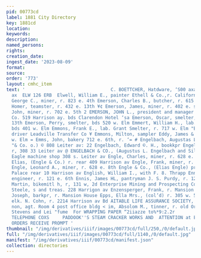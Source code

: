 ```yaml
---
pid: 00773cd
label: 1881 City Directory
key: 1881cd
location: 
keywords: 
description: 
named_persons: 
rights: 
creation_date: 
ingest_date: '2023-08-09'
format: 
source: 
order: '773'
layout: cmhc_item
text: '                                C. BOETTCHER, Hatdware, ‘S00 axa Sor siarrison
  ax  ELW 126 ERB  Elwell, William E., painter Ethell & Co.,r. California Gulch Ely,
  George C., miner, r. 823 e. 4th Emerson, Charles B., butcher, r. 615 n. Spruce Emerson,
  Homer, teamster, r. 432 e. 13th ¥¢ Emerson, James, miner, r. 402 e. sth Emerson,
  John, miner, r. 702 e. 5th 2 EMERSON, JOHN L., president and manager Sappho Mini
  Co. 519 Harrison ay. bds Clarendon Hotel ‘sa Emerson, Oscar, smelter, r. 432 e,
  13th Emerson, Perry, smelter, bds 520 w. Elm Emmert, William H., lab. Grant Smelter,
  bds 401 w. Elm Emmons, Frank E., lab. Grant Smelter, r. 717 w. Elm "Emmons, George,
  driver Leadville Transfer Co ¥ Emmons, Milton, sampler Eddy, James & Co., tr. 227
  w. Elm = Emms, John, bakery 712 e. 6th, r. ‘= # Engelbach, Augustas L., (Hingelbach
  "& Co. o.) © 808 Leiter av: 22 Engelbach, Edward ©. H., bookkpr Engelbach & Co.,
  r, 308 33 Leiter av @ ENGELBACH & CO., (Augustus L. Engelbach and Silas Berter shaw)
  Eagle machine shop 308 s. Leiter av Engle, Charles, miner, r. 628 e. 8th Engle,
  Elias, (Engle & Co.) r. rear 409 Harrison av Engle, Frank, miner, r. 628 e. 8th
  Engle, Leonard A., miner, r. 628 e. 8th Engle & Co., (Elias Engle) propr. Buckingham
  Palace rear 10 Harrison av English, William I., with F. 8. Thrapp Ennis, Edward,
  engineer, r. 121 e. 6th Ennis, James HL, pantryman J. S. Purdy, r. 129 EK, 4th Ennor,
  Martin, bikemitl h, r, 131 w, 2d Enterprise Mining and Prospecting Co., George ©.
  Steele, s and treas. 228 Harrigon av Enzensperger, Frank, r. Mansion House Enzensperger,
  Joseph, barkpr, r. Mansion House Epps, Ella Mrs., (col’d) r. 305 w. 5th stein, Harry,
  elk. N. Cohn, r. 2214 Harrison av Bd AITABLE LIFE ASSURANCE SOCIETY, Joscph D. D’Avi,
  non, agt. Room 4 post office bldg < im, Absolom M., tinner, r. old Oro “rd. nr.
  Stevens and Lei "fume  For WRAPPING PAPER “2iiazze to%*9:2.2r        NBCTION..  Street,
  TELEPHONE COXS     PADDOOK''S STEAM CRACKER WORKS AND  ATTENTION at ER BAKERY, 300     mae
  ORDERS RECEIVE PROMPT '
thumbnail: "/img/derivatives/iiif/images/00773cd/full/250,/0/default.jpg"
full: "/img/derivatives/iiif/images/00773cd/full/1140,/0/default.jpg"
manifest: "/img/derivatives/iiif/00773cd/manifest.json"
collection: directories
---
```

